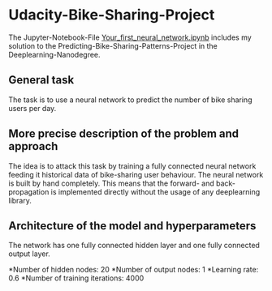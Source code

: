 # Udacity-Bike-Sharing-Project

The Jupyter-Notebook-File [Your_first_neural_network.ipynb](Your_first_neural_network.ipynb) includes my
solution to the Predicting-Bike-Sharing-Patterns-Project in the Deeplearning-Nanodegree. 

## General task

The task is to use a neural network to predict the number of bike sharing users per day. 

## More precise description of the problem and approach

The idea is to attack this task by training a fully connected neural network feeding it historical data
of bike-sharing user behaviour. The neural network is built by hand completely. This means that the forward- 
and back-propagation is implemented directly without the usage of any deeplearning library. 

## Architecture of the model and hyperparameters

The network has one fully connected hidden layer and one fully connected output layer.

*Number of hidden nodes: 20
*Number of output nodes: 1
*Learning rate: 0.6
*Number of training iterations: 4000
